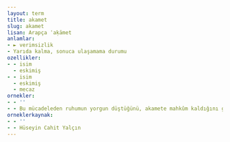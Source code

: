 ```yaml
---
layout: term
title: akamet
slug: akamet
lisan: Arapça ʿaḳāmet
anlamlar:
- ► verimsizlik
- Yarıda kalma, sonuca ulaşamama durumu
ozellikler:
- - isim
  - eskimiş
- - isim
  - eskimiş
  - mecaz
ornekler:
- - ''
- - Bu mücadeleden ruhumun yorgun düştüğünü, akamete mahkûm kaldığını görüyorum.
orneklerkaynak:
- - ''
- - Hüseyin Cahit Yalçın
---
```

